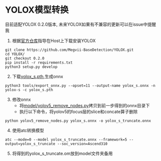 # YOLOX模型转换
目前适配YOLOX 0.2.0版本, 未来YOLOX如果有不兼容的更新可以在issue中提醒我

1. 根据[官方仓库](https://github.com/Megvii-BaseDetection/YOLOX/tree/0.2.0)指导在Host上下载安装YOLOX
```
git clone https://github.com/Megvii-BaseDetection/YOLOX.git
cd YOLOX/
git checkout 0.2.0
pip install -r requirements.txt
python3 setup.py develop
```
2. 下载[yolox_s.pth](https://github.com/Megvii-BaseDetection/YOLOX/releases/download/0.1.1rc0/yolox_s.pth),生成onnx
```
python3 tools/export_onnx.py --opset=11 --output-name yolox_s.onnx -n yolox-s -c yolox_s.pth
```
3. 修改onnx
   * 将[model/yolov5_remove_nodes.py](model/yolov5_remove_nodes.py)拷贝到前一步得到的onnx目录下
   * 执行以下命令，将yolov5的focus层的slice和concate算子删除
```
python yolov5_remove_nodes.py yolox_s.onnx -o yolox_s_truncate.onnx
```
4. 使用atc转换模型
```
atc --mode=0 --model yolox_s_truncate.onnx --framework=5 --output=yolox_s_truncate --soc_version=Ascend310
```
5. 将得到的yolox_s_truncate.om放到model文件夹备用